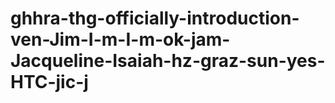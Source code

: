 # ghhra-thg-officially-introduction-ven-Jim-I-m-I-m-ok-jam-Jacqueline-Isaiah-hz-graz-sun-yes-HTC-jic-j